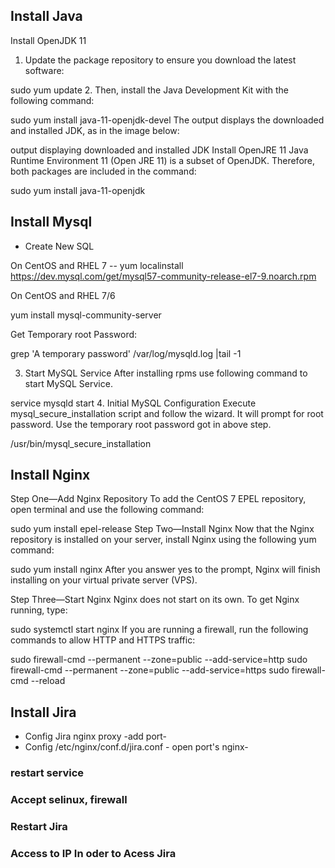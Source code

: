 ## Install Java

Install OpenJDK 11
1. Update the package repository to ensure you download the latest software:

sudo yum update
2. Then, install the Java Development Kit with the following command:

sudo yum install java-11-openjdk-devel
The output displays the downloaded and installed JDK, as in the image below:

output displaying downloaded and installed JDK
Install OpenJRE 11
Java Runtime Environment 11 (Open JRE 11) is a subset of OpenJDK. Therefore, both packages are included in the command:

sudo yum install java-11-openjdk

## Install Mysql
- Create New SQL 

On CentOS and RHEL 7 -- 
yum localinstall https://dev.mysql.com/get/mysql57-community-release-el7-9.noarch.rpm

On CentOS and RHEL 7/6

yum install mysql-community-server


Get Temporary root Password:

grep 'A temporary password' /var/log/mysqld.log |tail -1

3. Start MySQL Service
After installing rpms use following command to start MySQL Service.

service mysqld start
4. Initial MySQL Configuration
Execute mysql_secure_installation script and follow the wizard. It will prompt for root password. Use the temporary root password got in above step.

/usr/bin/mysql_secure_installation

## Install Nginx

Step One—Add Nginx Repository
To add the CentOS 7 EPEL repository, open terminal and use the following command:

sudo yum install epel-release
Step Two—Install Nginx
Now that the Nginx repository is installed on your server, install Nginx using the following yum command:

sudo yum install nginx
After you answer yes to the prompt, Nginx will finish installing on your virtual private server (VPS).

Step Three—Start Nginx
Nginx does not start on its own. To get Nginx running, type:

sudo systemctl start nginx
If you are running a firewall, run the following commands to allow HTTP and HTTPS traffic:

sudo firewall-cmd --permanent --zone=public --add-service=http 
sudo firewall-cmd --permanent --zone=public --add-service=https
sudo firewall-cmd --reload

## Install Jira
- Config Jira nginx proxy -add port-
- Config /etc/nginx/conf.d/jira.conf - open port's nginx-
### restart service
### Accept selinux, firewall
### Restart Jira
### Access to IP In oder to Acess Jira

